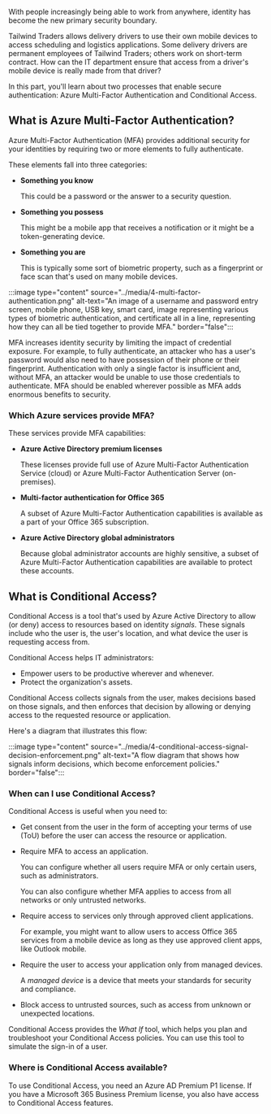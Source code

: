 With people increasingly being able to work from anywhere, identity has become the new primary security boundary.

Tailwind Traders allows delivery drivers to use their own mobile devices to access scheduling and logistics applications. Some delivery drivers are permanent employees of Tailwind Traders; others work on short-term contract. How can the IT department ensure that access from a driver's mobile device is really made from that driver?

In this part, you'll learn about two processes that enable secure authentication: Azure Multi-Factor Authentication and Conditional Access.

## What is Azure Multi-Factor Authentication?

Azure Multi-Factor Authentication (MFA) provides additional security for your identities by requiring two or more elements to fully authenticate.

These elements fall into three categories:

* **Something you know**

    This could be a password or the answer to a security question.
* **Something you possess**

    This might be a mobile app that receives a notification or it might be a token-generating device.
* **Something you are**

    This is typically some sort of biometric property, such as a fingerprint or face scan that's used on many mobile devices.

:::image type="content" source="../media/4-multi-factor-authentication.png" alt-text="An image of a username and password entry screen, mobile phone, USB key, smart card, image representing various types of biometric authentication, and certificate all in a line, representing how they can all be tied together to provide MFA." border="false":::

MFA increases identity security by limiting the impact of credential exposure. For example, to fully authenticate, an attacker who has a user's password would also need to have possession of their phone or their fingerprint. Authentication with only a single factor is insufficient and, without MFA, an attacker would be unable to use those credentials to authenticate. MFA should be enabled wherever possible as MFA adds enormous benefits to security.

### Which Azure services provide MFA?

These services provide MFA capabilities:

* **Azure Active Directory premium licenses**

    These licenses provide full use of Azure Multi-Factor Authentication Service (cloud) or Azure Multi-Factor Authentication Server (on-premises).
* **Multi-factor authentication for Office 365**

    A subset of Azure Multi-Factor Authentication capabilities is available as a part of your Office 365 subscription.
* **Azure Active Directory global administrators**

    Because global administrator accounts are highly sensitive, a subset of Azure Multi-Factor Authentication capabilities are available to protect these accounts.

## What is Conditional Access?

Conditional Access is a tool that's used by Azure Active Directory to allow (or deny) access to resources based on identity _signals_. These signals include who the user is, the user's location, and what device the user is requesting access from.

Conditional Access helps IT administrators:

* Empower users to be productive wherever and whenever.
* Protect the organization's assets.

Conditional Access collects signals from the user, makes decisions based on those signals, and then enforces that decision by allowing or denying access to the requested resource or application.

Here's a diagram that illustrates this flow:

:::image type="content" source="../media/4-conditional-access-signal-decision-enforcement.png" alt-text="A flow diagram that shows how signals inform decisions, which become enforcement policies." border="false":::

### When can I use Conditional Access?

Conditional Access is useful when you need to:

* Get consent from the user in the form of accepting your terms of use (ToU) before the user can access the resource or application.
* Require MFA to access an application.

    You can configure whether all users require MFA or only certain users, such as administrators.

    You can also configure whether MFA applies to access from all networks or only untrusted networks.
* Require access to services only through approved client applications.

    For example, you might want to allow users to access Office 365 services from a mobile device as long as they use approved client apps, like Outlook mobile.
* Require the user to access your application only from managed devices.

    A _managed device_ is a device that meets your standards for security and compliance.
* Block access to untrusted sources, such as access from unknown or unexpected locations.

Conditional Access provides the *What If* tool, which helps you plan and troubleshoot your Conditional Access policies. You can use this tool to simulate the sign-in of a user.

### Where is Conditional Access available?

To use Conditional Access, you need an Azure AD Premium P1 license. If you have a Microsoft 365 Business Premium license, you also have access to Conditional Access features.
